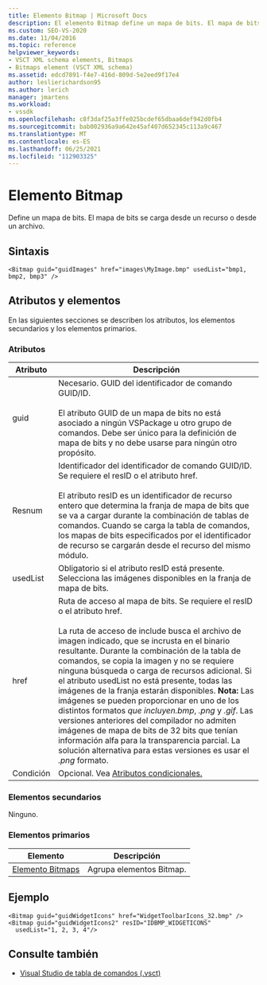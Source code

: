 ```yaml
---
title: Elemento Bitmap | Microsoft Docs
description: El elemento Bitmap define un mapa de bits. El mapa de bits se carga desde un recurso o desde un archivo. Este artículo contiene un ejemplo.
ms.custom: SEO-VS-2020
ms.date: 11/04/2016
ms.topic: reference
helpviewer_keywords:
- VSCT XML schema elements, Bitmaps
- Bitmaps element (VSCT XML schema)
ms.assetid: edcd7891-f4e7-416d-809d-5e2eed9f17e4
author: leslierichardson95
ms.author: lerich
manager: jmartens
ms.workload:
- vssdk
ms.openlocfilehash: c8f3daf25a3ffe025bcdef65dbaa6def942d0fb4
ms.sourcegitcommit: bab002936a9a642e45af407d652345c113a9c467
ms.translationtype: MT
ms.contentlocale: es-ES
ms.lasthandoff: 06/25/2021
ms.locfileid: "112903325"
---
```

# <a name="bitmap-element"></a>Elemento Bitmap
Define un mapa de bits. El mapa de bits se carga desde un recurso o desde un archivo.

## <a name="syntax"></a>Sintaxis

```
<Bitmap guid="guidImages" href="images\MyImage.bmp" usedList="bmp1, bmp2, bmp3" />
```

## <a name="attributes-and-elements"></a>Atributos y elementos
 En las siguientes secciones se describen los atributos, los elementos secundarios y los elementos primarios.

### <a name="attributes"></a>Atributos

|Atributo|Descripción|
|---------------|-----------------|
|guid|Necesario. GUID del identificador de comando GUID/ID.<br /><br /> El atributo GUID de un mapa de bits no está asociado a ningún VSPackage u otro grupo de comandos.  Debe ser único para la definición de mapa de bits y no debe usarse para ningún otro propósito.|
|Resnum|Identificador del identificador de comando GUID/ID. Se requiere el resID o el atributo href.<br /><br /> El atributo resID es un identificador de recurso entero que determina la franja de mapa de bits que se va a cargar durante la combinación de tablas de comandos.  Cuando se carga la tabla de comandos, los mapas de bits especificados por el identificador de recurso se cargarán desde el recurso del mismo módulo.|
|usedList|Obligatorio si el atributo resID está presente. Selecciona las imágenes disponibles en la franja de mapa de bits.|
|href|Ruta de acceso al mapa de bits. Se requiere el resID o el atributo href.<br /><br /> La ruta de acceso de include busca el archivo de imagen indicado, que se incrusta en el binario resultante.  Durante la combinación de la tabla de comandos, se copia la imagen y no se requiere ninguna búsqueda o carga de recursos adicional.  Si el atributo usedList no está presente, todas las imágenes de la franja estarán disponibles. **Nota:**  Las imágenes se pueden proporcionar en uno de los distintos formatos *que incluyen.bmp*, *.png* y *.gif*.  Las versiones anteriores del compilador no admiten imágenes de mapa de bits de 32 bits que tenían información alfa para la transparencia parcial. La solución alternativa para estas versiones es usar el *.png* formato.|
|Condición|Opcional. Vea [Atributos condicionales.](../extensibility/vsct-xml-schema-conditional-attributes.md)|

### <a name="child-elements"></a>Elementos secundarios
 Ninguno.

### <a name="parent-elements"></a>Elementos primarios

|Elemento|Descripción|
|-------------|-----------------|
|[Elemento Bitmaps](../extensibility/bitmaps-element.md)|Agrupa elementos Bitmap.|

## <a name="example"></a>Ejemplo

```
<Bitmap guid="guidWidgetIcons" href="WidgetToolbarIcons_32.bmp" />
<Bitmap guid="guidWidgetIcons2" resID="IDBMP_WIDGETICONS"
  usedList="1, 2, 3, 4"/>
```

## <a name="see-also"></a>Consulte también
- [Visual Studio de tabla de comandos (.vsct)](../extensibility/internals/visual-studio-command-table-dot-vsct-files.md)
